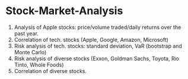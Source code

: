# Stock-Market-Analysis

1. Analysis of Apple stocks: price/volume traded/daily returns over the past year.
2. Correlation of tech. stocks (Apple, Google, Amazon, Microsoft)
3. Risk analysis of tech. stocks: standard deviation, VaR (bootstrap and Monte Carlo)
4. Risk analysis of diverse stocks (Exxon, Goldman Sachs, Toyota, Rio Tinto, Whole Foods)
5. Correlation of diverse stocks. 
